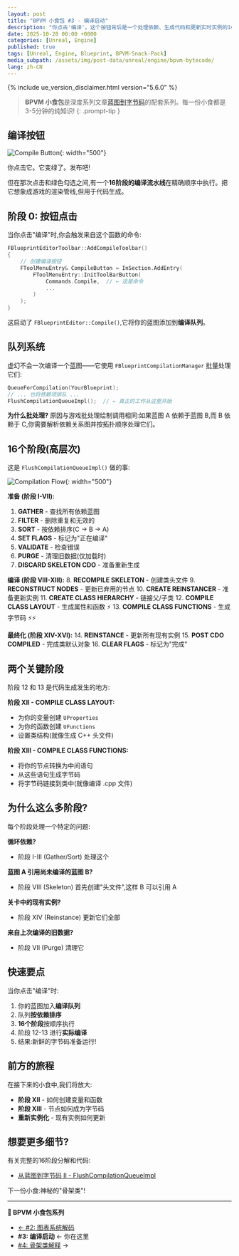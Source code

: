 ```yaml
---
layout: post
title: "BPVM 小食包 #3 - 编译启动"
description: "你点击'编译'。这个按钮背后是一个处理依赖、生成代码和更新实时实例的16阶段流水线。这里介绍它的工作原理。"
date: 2025-10-28 00:00 +0800
categories: [Unreal, Engine]
published: true
tags: [Unreal, Engine, Blueprint, BPVM-Snack-Pack]
media_subpath: /assets/img/post-data/unreal/engine/bpvm-bytecode/
lang: zh-CN
---
```


{% include ue_version_disclaimer.html version="5.6.0" %}

> **BPVM 小食包**是深度系列文章[蓝图到字节码](/posts/bpvm-bytecode-I/)的配套系列。每一份小食都是3-5分钟的纯知识!
{: .prompt-tip }

## 编译按钮

![Compile Button](bytecode_hitcompile.png){: width="500"}

你点击它。它变绿了。发布吧!

但在那次点击和绿色勾选之间,有一个**16阶段的编译流水线**在精确顺序中执行。把它想象成游戏的渲染管线,但用于代码生成。

## 阶段 0: 按钮点击

当你点击"编译"时,你会触发来自这个函数的命令:

```cpp
FBlueprintEditorToolbar::AddCompileToolbar()
{
    // 创建编译按钮
    FToolMenuEntry& CompileButton = InSection.AddEntry(
        FToolMenuEntry::InitToolBarButton(
            Commands.Compile,  // ← 这是命令
            ...
        )
    );
}
```

这启动了 `FBlueprintEditor::Compile()`,它将你的蓝图添加到**编译队列**。

## 队列系统

虚幻不会一次编译一个蓝图——它使用 `FBlueprintCompilationManager` 批量处理它们:

```cpp
QueueForCompilation(YourBlueprint);
// ... 也将依赖项排队 ...
FlushCompilationQueueImpl();  // ← 真正的工作从这里开始
```

**为什么批处理?** 原因与游戏批处理绘制调用相同:如果蓝图 A 依赖于蓝图 B,而 B 依赖于 C,你需要解析依赖关系图并按拓扑顺序处理它们。

## 16个阶段(高层次)

这是 `FlushCompilationQueueImpl()` 做的事:

![Compilation Flow](bytecode_compilationflow.png){: width="500"}

**准备 (阶段 I-VII):**
1. **GATHER** - 查找所有依赖蓝图
2. **FILTER** - 删除重复和无效的
3. **SORT** - 按依赖排序(C → B → A)
4. **SET FLAGS** - 标记为"正在编译"
5. **VALIDATE** - 检查错误
6. **PURGE** - 清理旧数据(仅加载时)
7. **DISCARD SKELETON CDO** - 准备重新生成

**编译 (阶段 VIII-XIII):**
8. **RECOMPILE SKELETON** - 创建类头文件
9. **RECONSTRUCT NODES** - 更新已弃用的节点
10. **CREATE REINSTANCER** - 准备更新实例
11. **CREATE CLASS HIERARCHY** - 链接父/子类
12. **COMPILE CLASS LAYOUT** - 生成属性和函数 ⚡
13. **COMPILE CLASS FUNCTIONS** - 生成字节码 ⚡⚡

**最终化 (阶段 XIV-XVI):**
14. **REINSTANCE** - 更新所有现有实例
15. **POST CDO COMPILED** - 完成类默认对象
16. **CLEAR FLAGS** - 标记为"完成"

## 两个关键阶段

阶段 12 和 13 是代码生成发生的地方:

**阶段 XII - COMPILE CLASS LAYOUT:**
- 为你的变量创建 `UProperties`
- 为你的函数创建 `UFunctions`
- 设置类结构(就像生成 C++ 头文件)

**阶段 XIII - COMPILE CLASS FUNCTIONS:**
- 将你的节点转换为中间语句
- 从这些语句生成字节码
- 将字节码链接到类中(就像编译 .cpp 文件)

## 为什么这么多阶段?

每个阶段处理一个特定的问题:

**循环依赖?**
- 阶段 I-III (Gather/Sort) 处理这个

**蓝图 A 引用尚未编译的蓝图 B?**
- 阶段 VIII (Skeleton) 首先创建"头文件",这样 B 可以引用 A

**关卡中的现有实例?**
- 阶段 XIV (Reinstance) 更新它们全部

**来自上次编译的旧数据?**
- 阶段 VII (Purge) 清理它

## 快速要点

当你点击"编译"时:
1. 你的蓝图加入**编译队列**
2. 队列**按依赖排序**
3. **16个阶段**按顺序执行
4. 阶段 12-13 进行**实际编译**
5. 结果:新鲜的字节码准备运行!

## 前方的旅程

在接下来的小食中,我们将放大:
- **阶段 XII** - 如何创建变量和函数
- **阶段 XIII** - 节点如何成为字节码
- **重新实例化** - 现有实例如何更新

## 想要更多细节?

有关完整的16阶段分解和代码:
- [从蓝图到字节码 II - FlushCompilationQueueImpl](/posts/bpvm-bytecode-II/#flushcompilationqueueimpl---the-heavy-lifter)

下一份小食:神秘的"骨架类"!

---

**🍿 BPVM 小食包系列**
- [← #2: 图表系统解码](/zh-CN/posts/bpvm-snack-02-graph-system/)
- **#3: 编译启动** ← 你在这里
- [#4: 骨架类解释](/zh-CN/posts/bpvm-snack-04-skeleton-classes/) →
